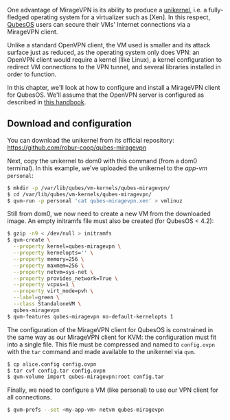 One advantage of MirageVPN is its ability to produce a [unikernel][mirageos],
i.e. a fully-fledged operating system for a virtualizer such as [Xen]. In this
respect, [QubesOS][qubesos] users can secure their VMs' Internet connections via
a MirageVPN client.

Unlike a standard OpenVPN client, the VM used is smaller and its attack surface
just as reduced, as the operating system only does VPN: an OpenVPN client would
require a kernel (like Linux), a kernel configuration to redirect VM connections
to the VPN tunnel, and several libraries installed in order to function.

In this chapter, we'll look at how to configure and install a MirageVPN client
for QubesOS. We'll assume that the OpenVPN server is configured as described in
[this handbook](./simple_openvpn_server.md).

## Download and configuration

You can download the unikernel from its official repository:
https://github.com/robur-coop/qubes-miragevpn

Next, copy the unikernel to dom0 with this command (from a dom0 terminal). In
this example, we've uploaded the unikernel to the _app-vm_ `personal`:
```sh
$ mkdir -p /var/lib/qubes/vm-kernels/qubes-miragevpn/
$ cd /var/lib/qubes/vm-kernels/qubes-miragevpn/
$ qvm-run -p personal 'cat qubes-miragevpn.xen' > vmlinuz
```

Still from dom0, we now need to create a new VM from the downloaded image. An
empty initramfs file must also be created (for QubesOS < 4.2):
```sh
$ gzip -n9 < /dev/null > initramfs
$ qvm-create \
  --property kernel=qubes-miragevpn \
  --property kernelopts='' \
  --property memory=256 \
  --property maxmem=256 \
  --property netvm=sys-net \
  --property provides_network=True \
  --property vcpus=1 \
  --property virt_mode=pvh \
  --label=green \
  --class StandaloneVM \
  qubes-miragevpn
$ qvm-features qubes-miragevpn no-default-kernelopts 1
```

The configuration of the MirageVPN client for QubesOS is constrained in the same
way as our MirageVPN client for KVM: the configuration must fit into a single
file. This file must be compressed and named to `config.ovpn` with the `tar`
command and made available to the unikernel via `qvm`.
```sh
$ cp alice.config config.ovpn
$ tar cvf config.tar config.ovpn
$ qvm-volume import qubes-miragevpn:root config.tar
```

Finally, we need to configure a VM (like personal) to use our VPN client for all
connections.
```sh
$ qvm-prefs --set <my-app-vm> netvm qubes-miragevpn
```

[mirageos]: https://mirage.io/
[qubesos]: https://www.qubes-os.org/
